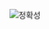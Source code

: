 ![정확성](https://user-images.githubusercontent.com/80810148/235446799-ad2dd9ea-1ae8-4bb8-916d-68a9f01e17c2.png)
